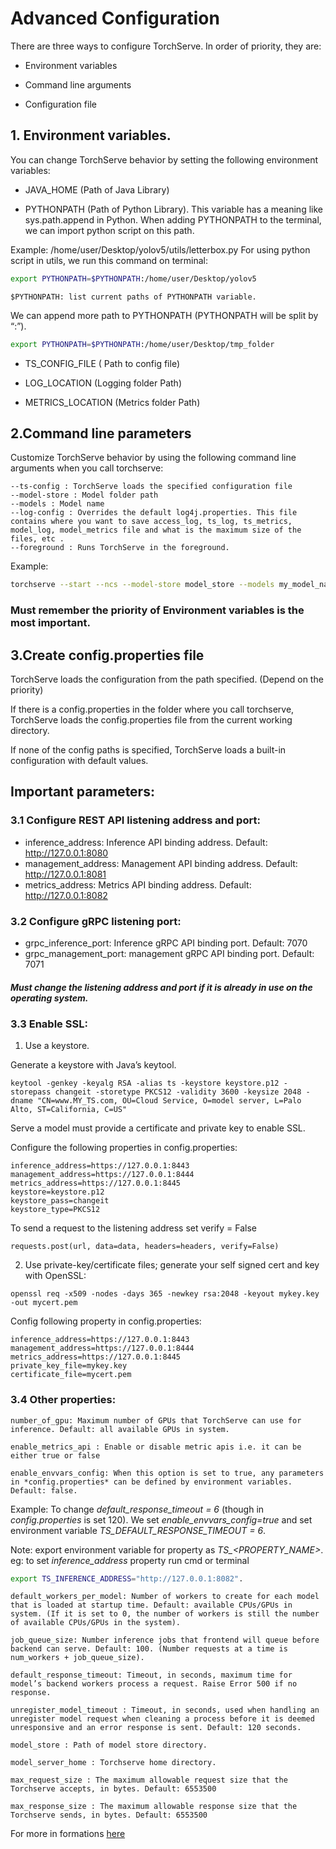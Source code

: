 # Advanced Configuration

There are three ways to configure TorchServe. In order of priority, they are:

- Environment variables

- Command line arguments

- Configuration file

## 1. Environment variables.

You can change TorchServe behavior by setting the following environment variables:

- JAVA_HOME (Path of Java Library)

- PYTHONPATH (Path of Python Library).
This variable has a meaning like sys.path.append in Python. 
When adding PYTHONPATH to the terminal, we can import python script on this path. 

Example: /home/user/Desktop/yolov5/utils/letterbox.py
    For using python script in utils, we run this command on terminal:

```bash
export PYTHONPATH=$PYTHONPATH:/home/user/Desktop/yolov5
```
    $PYTHONPATH: list current paths of PYTHONPATH variable. 
    
We can append more path to PYTHONPATH (PYTHONPATH will be split by “:”).

```bash
export PYTHONPATH=$PYTHONPATH:/home/user/Desktop/tmp_folder
```
    
- TS_CONFIG_FILE ( Path to config file)
    
- LOG_LOCATION (Logging folder Path)
    
- METRICS_LOCATION (Metrics folder Path)

## 2.Command line parameters

Customize TorchServe behavior by using the following command line arguments when you call torchserve:

```
--ts-config : TorchServe loads the specified configuration file
--model-store : Model folder path
--models : Model name
--log-config : Overrides the default log4j.properties. This file contains where you want to save access_log, ts_log, ts_metrics, model_log, model_metrics file and what is the maximum size of the files, etc .
--foreground : Runs TorchServe in the foreground. 
```
Example: 
```bash
torchserve --start --ncs --model-store model_store --models my_model_name.mar -ts-config /home/user/TorchServe-REST/model_store/config.properties
```

### Must remember the priority of Environment variables is the most important.

## 3.Create config.properties file

TorchServe loads the configuration from the path specified. (Depend on the priority)

If there is a config.properties in the folder where you call torchserve, TorchServe loads the config.properties file from the current working directory.

If none of the config paths is specified, TorchServe loads a built-in configuration with default values.

## Important parameters: 

### 3.1 Configure REST API listening address and port:
- inference_address: Inference API binding address. Default: http://127.0.0.1:8080
- management_address: Management API binding address. Default: http://127.0.0.1:8081
- metrics_address: Metrics API binding address. Default: http://127.0.0.1:8082

### 3.2 Configure gRPC listening port:
- grpc_inference_port: Inference gRPC API binding port. Default: 7070
- grpc_management_port: management gRPC API binding port. Default: 7071 

##### Must change the listening address and port if it is already in use on the operating system.

### 3.3 Enable SSL:

1. Use a keystore. 

Generate a keystore with Java’s keytool.

```
keytool -genkey -keyalg RSA -alias ts -keystore keystore.p12 -storepass changeit -storetype PKCS12 -validity 3600 -keysize 2048 -dname "CN=www.MY_TS.com, OU=Cloud Service, O=model server, L=Palo Alto, ST=California, C=US"
```

Serve a model must provide a certificate and private key to enable SSL.

Configure the following properties in config.properties:
```
inference_address=https://127.0.0.1:8443
management_address=https://127.0.0.1:8444
metrics_address=https://127.0.0.1:8445
keystore=keystore.p12
keystore_pass=changeit
keystore_type=PKCS12  
```

To send a request to the listening address set verify = False

```
requests.post(url, data=data, headers=headers, verify=False)
```

2. Use private-key/certificate files; generate your self signed cert and key with OpenSSL:

```
openssl req -x509 -nodes -days 365 -newkey rsa:2048 -keyout mykey.key -out mycert.pem
````

Config following property in config.properties:
```
inference_address=https://127.0.0.1:8443
management_address=https://127.0.0.1:8444
metrics_address=https://127.0.0.1:8445
private_key_file=mykey.key
certificate_file=mycert.pem
```

### 3.4 Other properties:

```
number_of_gpu: Maximum number of GPUs that TorchServe can use for inference. Default: all available GPUs in system.

enable_metrics_api : Enable or disable metric apis i.e. it can be either true or false

enable_envvars_config: When this option is set to true, any parameters in *config.properties* can be defined by environment variables. Default: false.
```
Example: To change *default_response_timeout = 6* (though in *config.properties* is set 120). We set *enable_envvars_config=true* and set environment variable *TS_DEFAULT_RESPONSE_TIMEOUT = 6*.

Note: export environment variable for property as *TS_<PROPERTY_NAME>*.
eg: to set *inference_address* property run cmd or terminal

```bash
export TS_INFERENCE_ADDRESS="http://127.0.0.1:8082".
```


```
default_workers_per_model: Number of workers to create for each model that is loaded at startup time. Default: available CPUs/GPUs in system. (If it is set to 0, the number of workers is still the number of available CPUs/GPUs in the system).

job_queue_size: Number inference jobs that frontend will queue before backend can serve. Default: 100. (Number requests at a time is num_workers + job_queue_size).

default_response_timeout: Timeout, in seconds, maximum time for model’s backend workers process a request. Raise Error 500 if no response.

unregister_model_timeout : Timeout, in seconds, used when handling an unregister model request when cleaning a process before it is deemed unresponsive and an error response is sent. Default: 120 seconds.

model_store : Path of model store directory.

model_server_home : Torchserve home directory.

max_request_size : The maximum allowable request size that the Torchserve accepts, in bytes. Default: 6553500

max_response_size : The maximum allowable response size that the Torchserve sends, in bytes. Default: 6553500
```
For more in formations [here](https://pytorch.org/serve/configuration.html)
